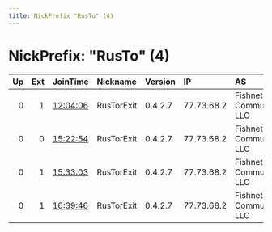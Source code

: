 ```yaml
---
title: NickPrefix "RusTo" (4)
---
```


# NickPrefix: "RusTo" (4)

|   Up |   Ext | JoinTime                                                                                            | Nickname   | Version   | IP         | AS                         | CC   |   ORp |   Dirp | OS    | Contact   |   eFamMembers |
|-----:|------:|:----------------------------------------------------------------------------------------------------|:-----------|:----------|:-----------|:---------------------------|:-----|------:|-------:|:------|:----------|--------------:|
|    0 |     1 | [12:04:06](https://metrics.torproject.org/rs.html#details/930ABFC466411B4FB2F28D068B5CC109A2511CF3) | RusTorExit | 0.4.2.7   | 77.73.68.2 | Fishnet Communications LLC | ru   |  9001 |      0 | Linux | None      |             1 |
|    0 |     0 | [15:22:54](https://metrics.torproject.org/rs.html#details/F397E7D1949A8B198090BB4D4842FB059215CE42) | RusTorExit | 0.4.2.7   | 77.73.68.2 | Fishnet Communications LLC | ru   |  9001 |      0 | Linux | None      |             1 |
|    0 |     1 | [15:33:03](https://metrics.torproject.org/rs.html#details/BDC4DED31CF737B4270B5B517C27996BF1BA223F) | RusTorExit | 0.4.2.7   | 77.73.68.2 | Fishnet Communications LLC | ru   |  9001 |      0 | Linux | None      |             1 |
|    0 |     1 | [16:39:46](https://metrics.torproject.org/rs.html#details/9132275845EC4B1B37D9618AB9ADD7DE71C0D9C5) | RusTorExit | 0.4.2.7   | 77.73.68.2 | Fishnet Communications LLC | ru   |  9001 |      0 | Linux | None      |             1 |
